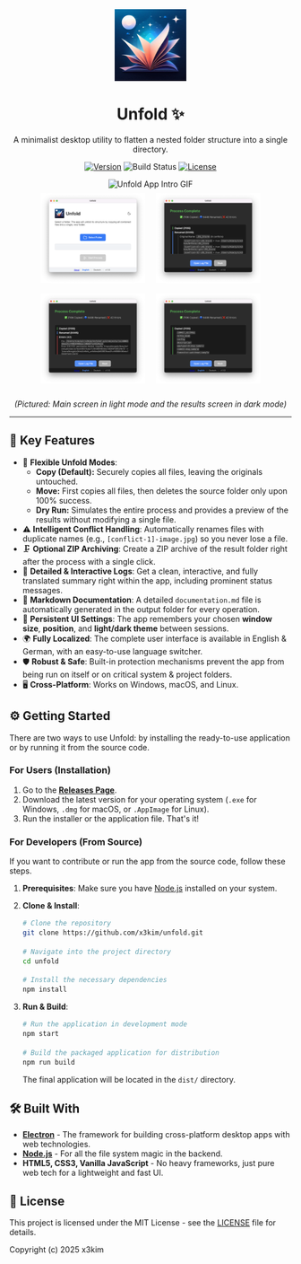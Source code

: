<div align="center">
  <img src="logo.png" alt="Unfold App Logo" width="128">
  <h1>Unfold ✨</h1>
  <p>
    A minimalist desktop utility to flatten a nested folder structure into a single directory.
  </p>
  <p>
    <a href="https://github.com/x3kim/unfold/releases"><img src="https://img.shields.io/github/v/release/x3kim/unfold?label=version" alt="Version"></a>
    <img src="https://img.shields.io/badge/build-passing-brightgreen" alt="Build Status">
    <a href="https://github.com/x3kim/unfold/blob/main/LICENSE"><img src="https://img.shields.io/badge/license-MIT-purple" alt="License"></a>
  </p>
</div>

<div align="center">
  <img src="docs/intro.gif" alt="Unfold App Intro GIF" width="600"><br>
  <div>
    <img src="docs/main_white.png" alt="Main Screen (Light Mode)" height="160" style="margin:8px;">
    <img src="docs/complete_black_r.png" alt="Results Screen (Dark Mode) - R" height="160" style="margin:8px;">
    <img src="docs/complete_black_e.png" alt="Results Screen (Dark Mode) - E" height="160" style="margin:8px;">
    <img src="docs/complete_black_c.png" alt="Results Screen (Dark Mode) - C" height="160" style="margin:8px;">
  </div>
  <br>
  <em>(Pictured: Main screen in light mode and the results screen in dark mode)</em>
</div>

---

## 🚀 Key Features

*   📂 **Flexible Unfold Modes**:
    *   **Copy (Default):** Securely copies all files, leaving the originals untouched.
    *   **Move:** First copies all files, then deletes the source folder only upon 100% success.
    *   **Dry Run:** Simulates the entire process and provides a preview of the results without modifying a single file.
*   ⚠️ **Intelligent Conflict Handling**: Automatically renames files with duplicate names (e.g., `[conflict-1]-image.jpg`) so you never lose a file.
*   🗜️ **Optional ZIP Archiving**: Create a ZIP archive of the result folder right after the process with a single click.
*   📝 **Detailed & Interactive Logs**: Get a clean, interactive, and fully translated summary right within the app, including prominent status messages.
*   💾 **Markdown Documentation**: A detailed `documentation.md` file is automatically generated in the output folder for every operation.
*   🎨 **Persistent UI Settings**: The app remembers your chosen **window size**, **position**, and **light/dark theme** between sessions.
*   🌍 **Fully Localized**: The complete user interface is available in English & German, with an easy-to-use language switcher.
*   🛡️ **Robust & Safe**: Built-in protection mechanisms prevent the app from being run on itself or on critical system & project folders.
*   🖥️ **Cross-Platform**: Works on Windows, macOS, and Linux.

## ⚙️ Getting Started

There are two ways to use Unfold: by installing the ready-to-use application or by running it from the source code.

### For Users (Installation)

1.  Go to the **[Releases Page](https://github.com/x3kim/unfold/releases)**.
2.  Download the latest version for your operating system (`.exe` for Windows, `.dmg` for macOS, or `.AppImage` for Linux).
3.  Run the installer or the application file. That's it!

### For Developers (From Source)

If you want to contribute or run the app from the source code, follow these steps.

1.  **Prerequisites**: Make sure you have [Node.js](https://nodejs.org/) installed on your system.

2.  **Clone & Install**:
    ```bash
    # Clone the repository
    git clone https://github.com/x3kim/unfold.git
    
    # Navigate into the project directory
    cd unfold
    
    # Install the necessary dependencies
    npm install
    ```

3.  **Run & Build**:
    ```bash
    # Run the application in development mode
    npm start
    
    # Build the packaged application for distribution
    npm run build
    ```
    The final application will be located in the `dist/` directory.

## 🛠️ Built With

*   [**Electron**](https://www.electronjs.org/) - The framework for building cross-platform desktop apps with web technologies.
*   [**Node.js**](https://nodejs.org/) - For all the file system magic in the backend.
*   **HTML5, CSS3, Vanilla JavaScript** - No heavy frameworks, just pure web tech for a lightweight and fast UI.

## 📄 License

This project is licensed under the MIT License - see the [LICENSE](LICENSE) file for details.

Copyright (c) 2025 x3kim